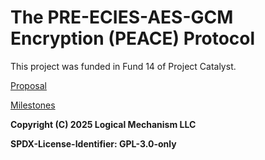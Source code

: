 # The PRE-ECIES-AES-GCM Encryption (PEACE) Protocol

This project was funded in Fund 14 of Project Catalyst.

[Proposal](https://projectcatalyst.io/funds/14/cardano-use-cases-concepts/decentralized-on-chain-data-encryption)

[Milestones](https://milestones.projectcatalyst.io/projects/1499999)

**Copyright (C) 2025 Logical Mechanism LLC**

**SPDX-License-Identifier: GPL-3.0-only**